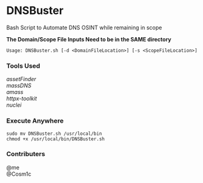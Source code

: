 # DNSBuster
Bash Script to Automate DNS OSINT while remaining in scope

**The Domain/Scope File Inputs Need to be in the SAME directory**
```
Usage: DNSBuster.sh [-d <DomainFileLocation>] [-s <ScopeFileLocation>]
```
### Tools Used
*assetFinder*  
*massDNS*  
*amass*  
*httpx-toolkit*  
*nuclei*  


### Execute Anywhere
```
sudo mv DNSBuster.sh /usr/local/bin
chmod +x /usr/local/bin/DNSBuster.sh
``` 

### Contributers
@me  
@Cosm1c

